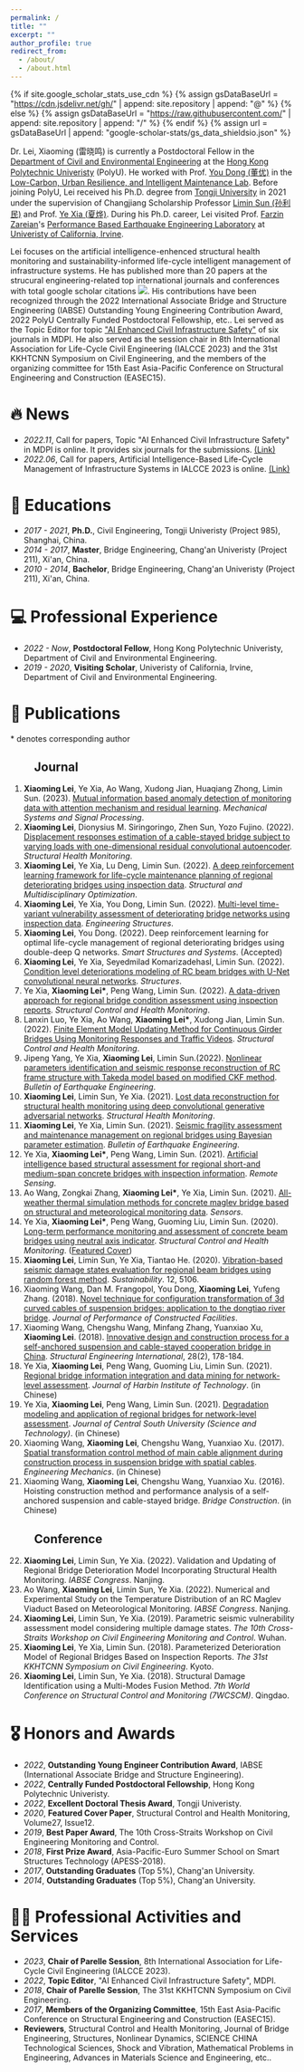 ```yaml
---
permalink: /
title: ""
excerpt: ""
author_profile: true
redirect_from: 
  - /about/
  - /about.html
---
```


{% if site.google_scholar_stats_use_cdn %}
{% assign gsDataBaseUrl = "https://cdn.jsdelivr.net/gh/" | append: site.repository | append: "@" %}
{% else %}
{% assign gsDataBaseUrl = "https://raw.githubusercontent.com/" | append: site.repository | append: "/" %}
{% endif %}
{% assign url = gsDataBaseUrl | append: "google-scholar-stats/gs_data_shieldsio.json" %}

<span class='anchor' id='about-me'></span>

Dr. Lei, Xiaoming (雷晓鸣) is currently a Postdoctoral Fellow in the [Department of Civil and Environmental Engineering](https://www.polyu.edu.hk/) at the [Hong Kong Polytechnic Univeristy](https://www.polyu.edu.hk/cee/) (PolyU). He worked with Prof. [You Dong (董优)](https://www.polyu.edu.hk/cee/people/academic-staff/dr-you-dong/) in the [Low-Carbon, Urban Resilience, and Intelligent Maintenance Lab](https://youdongpolyu.weebly.com/). Before joining PolyU, Lei received his Ph.D. degree from [Tongji University](https://www.tongji.edu.cn/) in 2021 under the supervision of Changjiang Scholarship Professor [Limin Sun (孙利民)](https://bridge.tongji.edu.cn/d9/a3/c14928a186787/page.htm) and Prof. [Ye Xia (夏烨)](https://bridge.tongji.edu.cn/5f/e6/c14929a155622/page.htm). During his Ph.D. career, Lei visited Prof. [Farzin Zareian](https://engineering.uci.edu/users/farzin-zareian)'s [Performance Based Earthquake Engineering Laboratory](https://pbee.eng.uci.edu/) at [Univeristy of California, Irvine](https://www.uci.edu/). 

Lei focuses on the artificial intelligence-enhenced structural health monitoring and sustainability-informed life-cycle intelligent management of infrastructure systems. He has published more than 20 papers at the strucural engineering-related top international journals and conferences with total google scholar citations <a href='https://scholar.google.com/citations?user=1hf-sagAAAAJ&hl=en'><img src="https://img.shields.io/endpoint?url={{ url | url_encode }}&logo=Google%20Scholar&labelColor=f6f6f6&color=9cf&style=flat&label=citations"></a>. His contributions have been recognized through the 2022 International Associate Bridge and Structure Engineering (IABSE) Outstanding Young Engineering Contribution Award, 2022 PolyU Centrally Funded Postdoctoral Fellowship, etc.. Lei served as the Topic Editor for topic ["AI Enhanced Civil Infrastructure Safety"](https://www.mdpi.com/topics/6BG3A25792) of six journals in MDPI. He also served as the session chair in 8th International Association for Life-Cycle Civil Engineering (IALCCE 2023) and the 31st KKHTCNN Symposium on Civil Engineering, and the members of the organizing committee for 15th East Asia-Pacific Conference on Structural Engineering and Construction (EASEC15).
 
# 🔥 News
- *2022.11*, Call for papers, Topic "AI Enhanced Civil Infrastructure Safety" in MDPI is online. It provides six journals for the submissions. [(Link)](https://www.mdpi.com/topics/6BG3A25792)
- *2022.06*, Call for papers, Artificial Intelligence-Based Life-Cycle Management of Infrastructure Systems in IALCCE 2023 is online. [(Link)](https://ialcce2023.org/technical-program/mini-symposia/)

# 📖 Educations
- *2017 - 2021*, **Ph.D.**, Civil Engineering, Tongji Univeristy (Project 985), Shanghai, China. 
- *2014 - 2017*, **Master**, Bridge Engineering, Chang'an Univeristy (Project 211), Xi'an, China. 
- *2010 - 2014*, **Bachelor**, Bridge Engineering, Chang'an Univeristy (Project 211), Xi'an, China. 

# 💻 Professional Experience
- *2022 - Now*, **Postdoctoral Fellow**, Hong Kong Polytechnic Univeristy, Department of Civil and Environmental Engineering.
- *2019 - 2020*, **Visiting Scholar**, Univeristy of California, Irvine, Department of Civil and Environmental Engineering.

# 📝 Publications
\* denotes corresponding author
## &emsp;&emsp;Journal
1.	**Xiaoming Lei**, Ye Xia, Ao Wang, Xudong Jian, Huaqiang Zhong, Limin Sun. (2023). [Mutual information based anomaly detection of monitoring data with attention mechanism and residual learning](https://doi.org/10.1016/j.ymssp.2022.109607). *Mechanical Systems and Signal Processing*.
2.	**Xiaoming Lei**, Dionysius M. Siringoringo, Zhen Sun, Yozo Fujino. (2022). [Displacement responses estimation of a cable-stayed bridge subject to varying loads with one-dimensional residual convolutional autoencoder](https://doi.org/10.1177/14759217221116637). *Structural Health Monitoring*.
3.	**Xiaoming Lei**, Ye Xia, Lu Deng, Limin Sun. (2022). [A deep reinforcement learning framework for life-cycle maintenance planning of regional deteriorating bridges using inspection data](https://doi.org/10.1007/s00158-022-03210-3). *Structural and Multidisciplinary Optimization*.
4.	**Xiaoming Lei**, Ye Xia, You Dong, Limin Sun. (2022). [Multi-level time-variant vulnerability assessment of deteriorating bridge networks using inspection data](https://doi.org/10.1016/j.engstruct.2022.114581). *Engineering Structures*.
5.	**Xiaoming Lei**, You Dong. (2022). Deep reinforcement learning for optimal life-cycle management of regional deteriorating bridges using double-deep Q networks. *Smart Structures and Systems*. (Accepted)
6.	**Xiaoming Lei**, Ye Xia, Seyedmilad Komarizadehasl, Limin Sun. (2022). [Condition level deteriorations modeling of RC beam bridges with U-Net convolutional neural networks](https://doi.org/10.1016/j.istruc.2022.06.013). *Structures*. 
7.	Ye Xia, **Xiaoming Lei\***, Peng Wang, Limin Sun. (2022). [A data-driven approach for regional bridge condition assessment using inspection reports](https://doi.org/10.1002/stc.2915). *Structural Control and Health Monitoring*.
8.	Lanxin Luo, Ye Xia, Ao Wang, **Xiaoming Lei\***, Xudong Jian, Limin Sun. (2022). [Finite Element Model Updating Method for Continuous Girder Bridges Using Monitoring Responses and Traffic Videos](https://doi.org/10.1002/stc.3062). *Structural Control and Health Monitoring*.
9.	Jipeng Yang, Ye Xia, **Xiaoming Lei**, Limin Sun.(2022). [Nonlinear parameters identification and seismic response reconstruction of RC frame structure with Takeda model based on modified CKF method](https://doi.org/10.1007/s10518-022-01368-1). *Bulletin of Earthquake Engineering*. 
10.	**Xiaoming Lei**, Limin Sun, Ye Xia. (2021). [Lost data reconstruction for structural health monitoring using deep convolutional generative adversarial networks](https://doi.org/10.1177/1475921720959226). *Structural Health Monitoring*.
11.	**Xiaoming Lei**, Ye Xia, Limin Sun. (2021). [Seismic fragility assessment and maintenance management on regional bridges using Bayesian parameter estimation](https://doi.org/10.1007/s10518-021-01072-6). *Bulletin of Earthquake Engineering*.
12.	Ye Xia, **Xiaoming Lei\***, Peng Wang, Limin Sun. (2021). [Artificial intelligence based structural assessment for regional short-and medium-span concrete bridges with inspection information](https://doi.org/10.3390/rs13183687). *Remote Sensing*.
13.	Ao Wang, Zongkai Zhang, **Xiaoming Lei\***, Ye Xia, Limin Sun. (2021). [All-weather thermal simulation methods for concrete maglev bridge based on structural and meteorological monitoring data](https://doi.org/10.3390/s21175789). *Sensors*.
14.	Ye Xia, **Xiaoming Lei\***, Peng Wang, Guoming Liu, Limin Sun. (2020). [Long-term performance monitoring and assessment of concrete beam bridges using neutral axis indicator](https://doi.org/10.1002/stc.2637). *Structural Control and Health Monitoring*. ([Featured Cover](https://doi.org/10.1002/stc.2661))
15.	**Xiaoming Lei**, Limin Sun, Ye Xia, Tiantao He. (2020). [Vibration-based seismic damage states evaluation for regional beam bridges using random forest method](https://doi.org/10.3390/su12125106). *Sustainability*. 12, 5106. 
17.	Xiaoming Wang, Dan M. Frangopol, You Dong, **Xiaoming Lei**, Yufeng Zhang. (2018). [Novel technique for configuration transformation of 3d curved cables of suspension bridges: application to the dongtiao river bridge](https://doi.org/10.1061/(ASCE)CF.1943-5509.0001189). *Journal of Performance of Constructed Facilities*.
18.	Xiaoming Wang, Chengshu Wang, Minfang Zhang, Yuanxiao Xu, **Xiaoming Lei**. (2018). [Innovative design and construction process for a self-anchored suspension and cable-stayed cooperation bridge in China](https://doi.org/10.1080/10168664.2018.1453760). *Structural Engineering International*, 28(2), 178-184.
19.	Ye Xia, **Xiaoming Lei**, Peng Wang, Guoming Liu, Limin Sun. (2021). [Regional bridge information integration and data mining for network-level assessment](http://dx.doi.org/10.11918/201908024). *Journal of Harbin Institute of Technology*. (in Chinese)
20.	Ye Xia, **Xiaoming Lei**, Peng Wang, Limin Sun. (2021). [Degradation modeling and application of regional bridges for network-level assessment](https://dx.doi.org/10.11817/j.issn.1672-7207.2021.03.016). *Journal of Central South University (Science and Technology)*. (in Chinese)
21.	Xiaoming Wang, **Xiaoming Lei**, Chengshu Wang, Yuanxiao Xu. (2017). [Spatial transformation control method of main cable alignment during construction process in suspension bridge with spatial cables](http://dx.doi.org/10.6052/j.issn.1000-4750.2015.11.0902). *Engineering Mechanics*. (in Chinese)
22.	Xiaoming Wang, **Xiaoming Lei**, Chengshu Wang, Yuanxiao Xu. (2016). Hoisting construction method and performance analysis of a self-anchored suspension and cable-stayed bridge. *Bridge Construction*. (in Chinese)

## &emsp;&emsp;Conference
22.	**Xiaoming Lei**, Limin Sun, Ye Xia. (2022). Validation and Updating of Regional Bridge Deterioration Model Incorporating Structural Health Monitoring. *IABSE Congress*. Nanjing. 
23.	Ao Wang, **Xiaoming Lei**, Limin Sun, Ye Xia. (2022). Numerical and Experimental Study on the Temperature Distribution of an RC Maglev Viaduct Based on Meteorological Monitoring. *IABSE Congress*. Nanjing.
24.	**Xiaoming Lei**, Limin Sun, Ye Xia. (2019). Parametric seismic vulnerability assessment model considering multiple damage states. *The 10th Cross-Straits Workshop on Civil Engineering Monitoring and Control*. Wuhan.
25.	**Xiaoming Lei**, Ye Xia, Limin Sun. (2018). Parameterized Deterioration Model of Regional Bridges Based on Inspection Reports. *The 31st KKHTCNN Symposium on Civil Engineering*. Kyoto.
26.	**Xiaoming Lei**, Limin Sun, Ye Xia. (2018). Structural Damage Identification using a Multi-Modes Fusion Method. *7th World Conference on Structural Control and Monitoring (7WCSCM)*. Qingdao.

# 🎖 Honors and Awards
- *2022*, **Outstanding Young Engineer Contribution Award**, IABSE (International Associate Bridge and Structure Engineering). 
- *2022*, **Centrally Funded Postdoctoral Fellowship**, Hong Kong Polytechnic Univeristy. 
- *2022*, **Excellent Doctoral Thesis Award**, Tongji Univeristy. 
- *2020*, **Featured Cover Paper**, Structural Control and Health Monitoring, Volume27, Issue12.
- *2019*, **Best Paper Award**, The 10th Cross-Straits Workshop on Civil Engineering Monitoring and Control. 
- *2018*, **First Prize Award**, Asia-Pacific-Euro Summer School on Smart Structures Technology (APESS-2018). 
- *2017*, **Outstanding Graduates** (Top 5%), Chang'an University. 
- *2014*, **Outstanding Graduates** (Top 5%), Chang'an University. 

# 👨‍🏫 Professional Activities and Services
- *2023*, **Chair of Parelle Session**, 8th International Association for Life-Cycle Civil Engineering (IALCCE 2023).
- *2022*, **Topic Editor**, "AI Enhanced Civil Infrastructure Safety", MDPI.
- *2018*, **Chair of Parelle Session**, The 31st KKHTCNN Symposium on Civil Engineering.
- *2017*, **Members of the Organizing Committee**, 15th East Asia-Pacific Conference on Structural Engineering and Construction (EASEC15).
- **Reviewers**, Structural Control and Health Monitoring, Journal of Bridge Engineering, Structures, Nonlinear Dynamics, SCIENCE CHINA Technological Sciences, Shock and Vibration, Mathematical Problems in Engineering, Advances in Materials Science and Engineering, etc..
<script type='text/javascript' id='clustrmaps' src='//cdn.clustrmaps.com/map_v2.js?cl=ffffff&w=365&t=n&d=X9lXBEPZ97zfgTpGsxTXBcfAMLV50kVrI0mUUEYpTpo&co=2d78ad&ct=ffffff&cmo=3acc3a&cmn=ff5353'></script>
